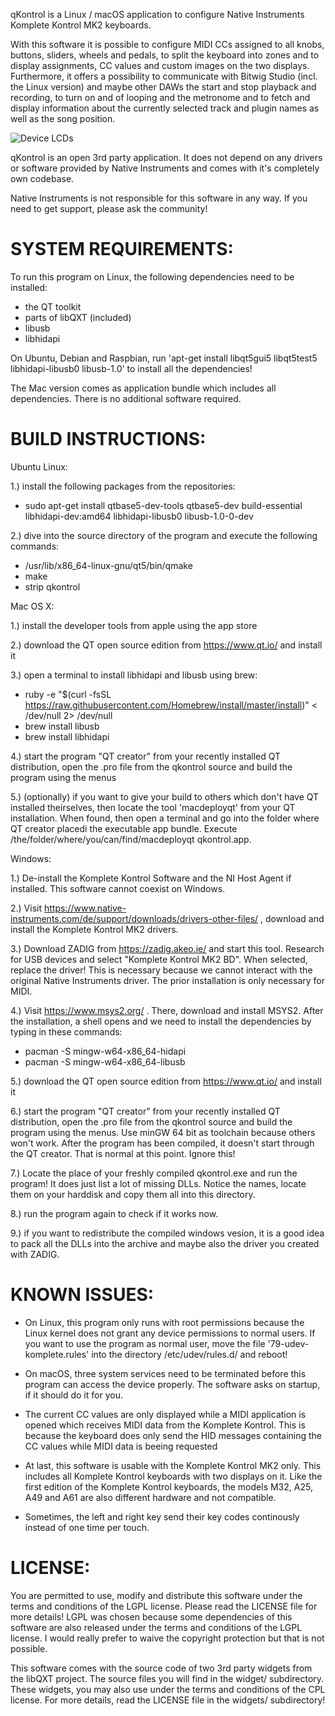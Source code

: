 qKontrol is a Linux / macOS application to configure Native Instruments Komplete Kontrol MK2 keyboards.

With this software it is possible to configure MIDI CCs assigned to all knobs, buttons, sliders, wheels and pedals, to split the keyboard into zones and to display assignments, CC values and custom images on the two displays. Furthermore, it offers a possibility to communicate with Bitwig Studio (incl. the Linux version) and maybe other DAWs the start and stop playback and recording, to turn on and of looping and the metronome and to fetch and display information about the currently selected track and plugin names as well as the song position.

![Device LCDs](https://raw.githubusercontent.com/GoaSkin/qKontrol/master/images/lcd.png)

qKontrol is an open 3rd party application. It does not depend on any drivers or software provided by Native Instruments
and comes with it's completely own codebase.

Native Instruments is not responsible for this software in any way. If you need to get support, please ask the community!


SYSTEM REQUIREMENTS:
====================

To run this program on Linux, the following dependencies need to be installed:

- the QT toolkit
- parts of libQXT (included)
- libusb
- libhidapi

On Ubuntu, Debian and Raspbian, run 'apt-get install libqt5gui5 libqt5test5 libhidapi-libusb0 libusb-1.0' to install all the dependencies!

The Mac version comes as application bundle which includes all dependencies. There is no additional software required.


BUILD INSTRUCTIONS:
===================

Ubuntu Linux:

1.) install the following packages from the repositories:

- sudo apt-get install qtbase5-dev-tools qtbase5-dev build-essential libhidapi-dev:amd64 libhidapi-libusb0 libusb-1.0-0-dev

2.) dive into the source directory of the program and execute the following commands:

- /usr/lib/x86_64-linux-gnu/qt5/bin/qmake
- make
- strip qkontrol


Mac OS X:

1.) install the developer tools from apple using the app store

2.) download the QT open source edition from https://www.qt.io/ and install it

3.) open a terminal to install libhidapi and libusb using brew:

- ruby -e "$(curl -fsSL https://raw.githubusercontent.com/Homebrew/install/master/install)" < /dev/null 2> /dev/null
- brew install libusb
- brew install libhidapi

4.) start the program "QT creator" from your recently installed QT distribution, open the .pro file from the qkontrol source
    and build the program using the menus

5.) (optionally) if you want to give your build to others which don't have QT installed theirselves, then locate the tool
    'macdeployqt' from your QT installation. When found, then open a terminal and go into the folder where QT creator placedi
    the executable app bundle. Execute /the/folder/where/you/can/find/macdeployqt qkontrol.app. 

Windows:

1.) De-install the Komplete Kontrol Software and the NI Host Agent if installed. This software cannot coexist on Windows.

2.) Visit https://www.native-instruments.com/de/support/downloads/drivers-other-files/ , download and install the Komplete
    Kontrol MK2 drivers.

3.) Download ZADIG from https://zadig.akeo.ie/ and start this tool. Research for USB devices and select
    "Komplete Kontrol MK2 BD". When selected, replace the driver! This is necessary because we cannot interact with the
    original Native Instruments driver. The prior installation is only necessary for MIDI.

4.) Visit https://www.msys2.org/ . There, download and install MSYS2. After the installation,
    a shell opens and we need to    install  the dependencies by typing in these commands:

- pacman -S mingw-w64-x86_64-hidapi
- pacman -S mingw-w64-x86_64-libusb

5.) download the QT open source edition from https://www.qt.io/ and install it

6.) start the program "QT creator" from your recently installed QT distribution, open the .pro file from the qkontrol source
    and build the program using the menus. Use minGW 64 bit as toolchain because others won't work. After the program has been
    compiled, it doesn't start through the QT creator. That is normal at this point. Ignore this!

7.) Locate the place of your freshly compiled qkontrol.exe and run the program!
    It does just list a lot of missing DLLs. Notice the names, locate them on your harddisk and copy them all into this directory.

8.) run the program again to check if it works now.

9.) if you want to redistribute the compiled windows vesion, it is a good idea to pack all the DLLs into the archive and maybe also the driver you created with ZADIG.
    
   
KNOWN ISSUES:
=============

- On Linux, this program only runs with root permissions because the Linux kernel does not grant any device permissions
  to normal users. If you want to use the program as normal user, move the file '79-udev-komplete.rules' into the directory
  /etc/udev/rules.d/ and reboot!

- On macOS, three system services need to be terminated before this program can access the device properly.
  The software asks on startup, if it should do it for you.

- The current CC values are only displayed while a MIDI application is opened which receives MIDI data from the
  Komplete Kontrol. This is because the keyboard does only send the HID messages containing the CC values while
  MIDI data is beeing requested

- At last, this software is usable with the Komplete Kontrol MK2 only. This includes all Komplete Kontrol keyboards
  with two displays on it. Like the first edition of the Komplete Kontrol keyboards, the models M32, A25, A49 and A61
  are also different hardware and not compatible.

- Sometimes, the left and right key send their key codes continously instead of one time per touch.

LICENSE:
========

You are permitted to use, modify and distribute this software under the terms and conditions of the LGPL license.
Please read the LICENSE file for more details! LGPL was chosen because some dependencies of this software are
also released under the terms and conditions of the LGPL license. I would really prefer to waive the copyright
protection but that is not possible.

This software comes with the source code of two 3rd party widgets from the libQXT project. The source files you
will find in the widget/ subdirectory. These widgets, you may also use under the terms and conditions of the 
CPL license. For more details, read the LICENSE file in the widgets/ subdirectory!
